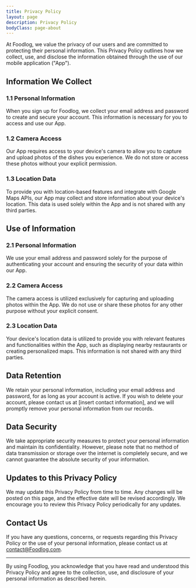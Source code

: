 ```yaml
---
title: Privacy Policy
layout: page
description: Privacy Policy
bodyClass: page-about
---
```


At Foodlog, we value the privacy of our users and are committed to protecting their personal information. This Privacy Policy outlines how we collect, use, and disclose the information obtained through the use of our mobile application ("App").

## Information We Collect
### 1.1 Personal Information
When you sign up for Foodlog, we collect your email address and password to create and secure your account. This information is necessary for you to access and use our App.

### 1.2 Camera Access
Our App requires access to your device's camera to allow you to capture and upload photos of the dishes you experience. We do not store or access these photos without your explicit permission.

### 1.3 Location Data
To provide you with location-based features and integrate with Google Maps APIs, our App may collect and store information about your device's location. This data is used solely within the App and is not shared with any third parties.

## Use of Information
### 2.1 Personal Information
We use your email address and password solely for the purpose of authenticating your account and ensuring the security of your data within our App.

### 2.2 Camera Access
The camera access is utilized exclusively for capturing and uploading photos within the App. We do not use or share these photos for any other purpose without your explicit consent.

### 2.3 Location Data
Your device's location data is utilized to provide you with relevant features and functionalities within the App, such as displaying nearby restaurants or creating personalized maps. This information is not shared with any third parties.

## Data Retention
We retain your personal information, including your email address and password, for as long as your account is active. If you wish to delete your account, please contact us at [insert contact information], and we will promptly remove your personal information from our records.

## Data Security
We take appropriate security measures to protect your personal information and maintain its confidentiality. However, please note that no method of data transmission or storage over the internet is completely secure, and we cannot guarantee the absolute security of your information.

## Updates to this Privacy Policy
We may update this Privacy Policy from time to time. Any changes will be posted on this page, and the effective date will be revised accordingly. We encourage you to review this Privacy Policy periodically for any updates.

## Contact Us
If you have any questions, concerns, or requests regarding this Privacy Policy or the use of your personal information, please contact us at contact@Foodlog.com.

---

By using Foodlog, you acknowledge that you have read and understood this Privacy Policy and agree to the collection, use, and disclosure of your personal information as described herein.
